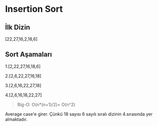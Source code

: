 # Insertion Sort

## İlk Dizin
[22,27,16,2,18,6]

## Sort Aşamaları
1.[2,22,27,16,18,6]

2.[2,6,22,27,16,18]

3.[2,6,16,22,27,18]

4.[2,6,16,18,22,27]

>Big-O: O(n*(n+1)/2)= O(n^2)

Average case'e girer. Çünkü 18 sayısı 6 sayılı sıralı dizinin 4.sırasında yer almaktadır.
